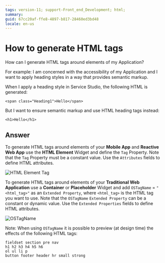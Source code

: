 ```yaml
---
tags: version-11; support-Front_end_Development; html;
summary: 
guid: 67cc20af-ffe8-4897-b817-28460ed3bd48
locale: en-us
---
```


# How to generate HTML tags

How can I generate HTML tags around elements of my Application?

For example: I am concerned with the accessibility of my Application and I want to apply heading styles in a way that provides semantic markup.

When I apply a heading style in Service Studio, the following HTML is generated:
    
    <span class="Heading1">Hello</span>

But I want to ensure semantic markup and use HTML heading tags instead:    

    <h1>Hello</h1>
    
## Answer

To generate HTML tags around elements of your **Mobile App** and **Reactive Web App** use the **HTML Element** Widget and define the `Tag` Property. Note that the `Tag` Property must be a constant value.  Use the `Attributes` fields to define HTML attributes.

![HTML Element Tag](images/html-tags-00.png)

To generate HTML tags around elements of your **Traditional Web Application** use a **Container** or **Placeholder** Widget and add `OSTagName` = `"<html_tag>"` as an `Extended Property`, where `<html_tag>` is the HTML tag you want to use. Note that the `OSTagName` `Extended Property` can be a constant or dynamic value. Use the `Extended Properties` fields to define HTML attributes.

![OSTagName](images/html-tags-01.png)

Note: When using `OSTagName` it is possible to preview (at design time) the effects of the following HTML tags:
    
    fieldset section pre nav
    h1 h2 h3 h4 h5 h6
    ol ul li p
    button footer header hr small strong

